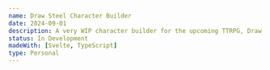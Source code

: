 ```yaml
---
name: Draw Steel Character Builder
date: 2024-09-01
description: A very WIP character builder for the upcoming TTRPG, Draw Steel.
status: In Development
madeWith: [Svelte, TypeScript]
type: Personal
---
```

